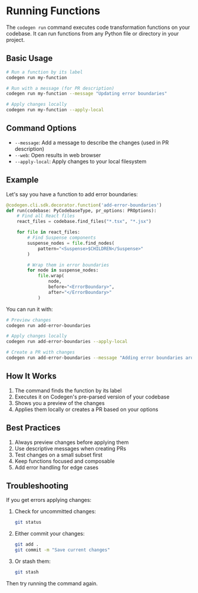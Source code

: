 # Running Functions

The `codegen run` command executes code transformation functions on your codebase. It can run functions from any Python file or directory in your project.

## Basic Usage

```bash
# Run a function by its label
codegen run my-function

# Run with a message (for PR description)
codegen run my-function --message "Updating error boundaries"

# Apply changes locally
codegen run my-function --apply-local
```

## Command Options

- `--message`: Add a message to describe the changes (used in PR description)
- `--web`: Open results in web browser
- `--apply-local`: Apply changes to your local filesystem

## Example

Let's say you have a function to add error boundaries:

```python
@codegen.cli.sdk.decorator.function('add-error-boundaries')
def run(codebase: PyCodebaseType, pr_options: PROptions):
    # Find all React files
    react_files = codebase.find_files("*.tsx", "*.jsx")

    for file in react_files:
        # Find Suspense components
        suspense_nodes = file.find_nodes(
            pattern="<Suspense>$CHILDREN</Suspense>"
        )

        # Wrap them in error boundaries
        for node in suspense_nodes:
            file.wrap(
                node,
                before="<ErrorBoundary>",
                after="</ErrorBoundary>"
            )
```

You can run it with:

```bash
# Preview changes
codegen run add-error-boundaries

# Apply changes locally
codegen run add-error-boundaries --apply-local

# Create a PR with changes
codegen run add-error-boundaries --message "Adding error boundaries around Suspense"
```

## How It Works

1. The command finds the function by its label
2. Executes it on Codegen's pre-parsed version of your codebase
3. Shows you a preview of the changes
4. Applies them locally or creates a PR based on your options

## Best Practices

1. Always preview changes before applying them
2. Use descriptive messages when creating PRs
3. Test changes on a small subset first
4. Keep functions focused and composable
5. Add error handling for edge cases

## Troubleshooting

If you get errors applying changes:

1. Check for uncommitted changes:
   ```bash
   git status
   ```

2. Either commit your changes:
   ```bash
   git add .
   git commit -m "Save current changes"
   ```

3. Or stash them:
   ```bash
   git stash
   ```

Then try running the command again.
